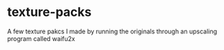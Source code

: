 # texture-packs
A few texture pakcs I made by running the originals through an upscaling program called waifu2x
